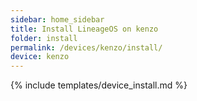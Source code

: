 ```yaml
---
sidebar: home_sidebar
title: Install LineageOS on kenzo
folder: install
permalink: /devices/kenzo/install/
device: kenzo
---
```

{% include templates/device_install.md %}
